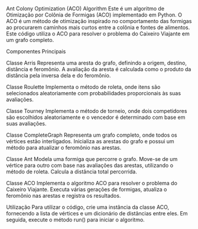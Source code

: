 Ant Colony Optimization (ACO) Algorithm
Este é um algoritmo de Otimização por Colônia de Formigas (ACO) implementado em Python. O ACO é um método de otimização inspirado no comportamento das formigas ao procurarem caminhos mais curtos entre a colônia e fontes de alimentos. Este código utiliza o ACO para resolver o problema do Caixeiro Viajante em um grafo completo.

Componentes Principais

Classe Arris
Representa uma aresta do grafo, definindo a origem, destino, distância e feromônio. A avaliação da aresta é calculada como o produto da distância pela inversa dela e do feromônio.

Classe Roulette
Implementa o método de roleta, onde itens são selecionados aleatoriamente com probabilidades proporcionais às suas avaliações.

Classe Tourney
Implementa o método de torneio, onde dois competidores são escolhidos aleatoriamente e o vencedor é determinado com base em suas avaliações.

Classe CompleteGraph
Representa um grafo completo, onde todos os vértices estão interligados. Inicializa as arestas do grafo e possui um método para atualizar o feromônio nas arestas.

Classe Ant
Modela uma formiga que percorre o grafo. Move-se de um vértice para outro com base nas avaliações das arestas, utilizando o método de roleta. Calcula a distância total percorrida.

Classe ACO
Implementa o algoritmo ACO para resolver o problema do Caixeiro Viajante. Executa várias gerações de formigas, atualiza o feromônio nas arestas e registra os resultados.

Utilização
Para utilizar o código, crie uma instância da classe ACO, fornecendo a lista de vértices e um dicionário de distâncias entre eles. Em seguida, execute o método run() para iniciar o algoritmo.